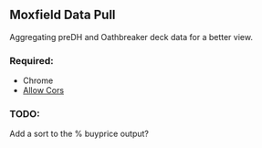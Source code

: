 ## Moxfield Data Pull
Aggregating preDH and Oathbreaker deck data for a better view.

### Required:
* Chrome
* [Allow Cors](https://mybrowseraddon.com/access-control-allow-origin.html)

### TODO:
Add a sort to the % buyprice output?
